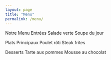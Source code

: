 ```yaml
---
layout: page
title: "Menu"
permalink: /menu/
---
```


Notre Menu
Entrées
Salade verte
Soupe du jour

Plats Principaux
Poulet rôti
Steak frites

Desserts
Tarte aux pommes
Mousse au chocolat